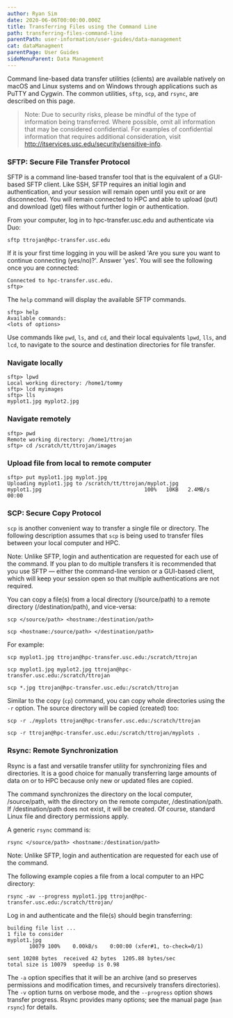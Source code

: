 ```yaml
---
author: Ryan Sim
date: 2020-06-06T00:00:00.000Z
title: Transferring Files using the Command Line
path: transferring-files-command-line
parentPath: user-information/user-guides/data-management
cat: dataManagment
parentPage: User Guides
sideMenuParent: Data Management
---
```


Command line-based data transfer utilities (clients) are available natively on macOS and Linux systems and on Windows through applications such as PuTTY and Cygwin. The common utilities, `sftp`, `scp`, and `rsync`, are described on this page.

> Note: Due to security risks, please be mindful of the type of information being transferred. Where possible, omit all information that may be considered confidential. For examples of confidential information that requires additional consideration, visit http://itservices.usc.edu/security/sensitive-info.

### SFTP: Secure File Transfer Protocol

SFTP is a command line-based transfer tool that is the equivalent of a GUI-based SFTP client. Like SSH, SFTP requires an initial login and authentication, and your session will remain open until you exit or are disconnected. You will remain connected to HPC and able to upload (put) and download (get) files without further login or authentication.

From your computer, log in to hpc-transfer.usc.edu and authenticate via Duo:

```
sftp ttrojan@hpc-transfer.usc.edu
```

If it is your first time logging in you will be asked 'Are you sure you want to continue connecting (yes/no)?'. Answer 'yes'. You will see the following once you are connected:

```
Connected to hpc-transfer.usc.edu.
sftp>
```

The `help` command will display the available SFTP commands.

```
sftp> help
Available commands:
<lots of options>
```

Use commands like `pwd`, `ls`, and `cd`, and their local equivalents `lpwd`, `lls`, and `lcd`, to navigate to the source and destination directories for file transfer.

### Navigate locally

```
sftp> lpwd
Local working directory: /home1/tommy
sftp> lcd myimages
sftp> lls
myplot1.jpg myplot2.jpg
```

### Navigate remotely

```
sftp> pwd
Remote working directory: /home1/ttrojan
sftp> cd /scratch/tt/ttrojan/images
```

### Upload file from local to remote computer

```
sftp> put myplot1.jpg myplot.jpg
Uploading myplot1.jpg to /scratch/tt/ttrojan/myplot.jpg
myplot1.jpg                                 100%   10KB   2.4MB/s   00:00    
```

### SCP: Secure Copy Protocol

`scp` is another convenient way to transfer a single file or directory. The following description assumes that `scp` is being used to transfer files between your local computer and HPC.

Note: Unlike SFTP, login and authentication are requested for each use of the command. If you plan to do multiple transfers it is recommended that you use SFTP — either the command-line version or a GUI-based client, which will keep your session open so that multiple authentications are not required.

You can copy a file(s) from a local directory (/source/path) to a remote directory (/destination/path), and vice-versa:

```
scp </source/path> <hostname:/destination/path>

scp <hostname:/source/path> </destination/path>
```

For example:

```
scp myplot1.jpg ttrojan@hpc-transfer.usc.edu:/scratch/ttrojan

scp myplot1.jpg myplot2.jpg ttrojan@hpc-transfer.usc.edu:/scratch/ttrojan

scp *.jpg ttrojan@hpc-transfer.usc.edu:/scratch/ttrojan
```

Similar to the copy (`cp`) command, you can copy whole directories using the `-r` option. The source directory will be copied (created) too:

```
scp -r ./myplots ttrojan@hpc-transfer.usc.edu:/scratch/ttrojan

scp -r ttrojan@hpc-transfer.usc.edu:/scratch/ttrojan/myplots .
```

### Rsync: Remote Synchronization

Rsync is a fast and versatile transfer utility for synchronizing files and directories. It is a good choice for manually transferring large amounts of data on or to HPC because only new or updated files are copied.

The command synchronizes the directory on the local computer, /source/path, with the directory on the remote computer, /destination/path. If /destination/path does not exist, it will be created. Of course, standard Linux file and directory permissions apply.

A generic `rsync` command is:

```
rsync </source/path> <hostname:/destination/path>
```

Note: Unlike SFTP, login and authentication are requested for each use of the command.

The following example copies a file from a local computer to an HPC directory:

```
rsync -av --progress myplot1.jpg ttrojan@hpc-transfer.usc.edu:/scratch/ttrojan/
```

Log in and authenticate and the file(s) should begin transferring:

```
building file list ...
1 file to consider
myplot1.jpg
       10079 100%    0.00kB/s    0:00:00 (xfer#1, to-check=0/1)

sent 10208 bytes  received 42 bytes  1205.88 bytes/sec
total size is 10079  speedup is 0.98
```

The `-a` option specifies that it will be an archive (and so preserves permissions and modification times, and recursively transfers directories). The `-v` option turns on verbose mode, and the `--progress` option shows transfer progress. Rsync provides many options; see the manual page (`man rsync`) for details.
